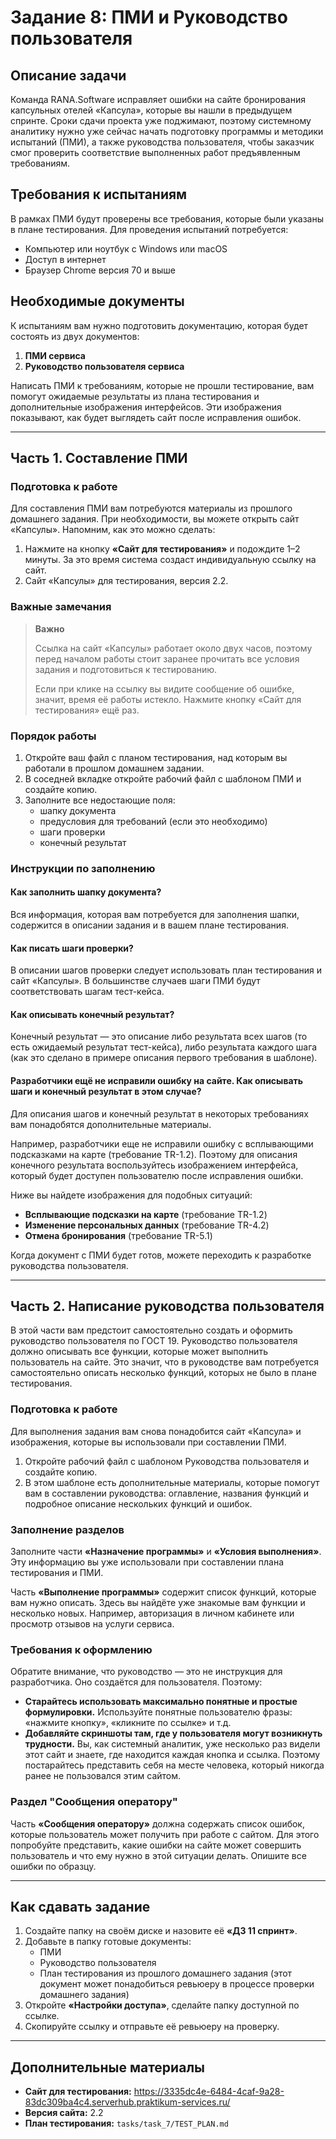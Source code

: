 # Задание 8: ПМИ и Руководство пользователя

## Описание задачи

Команда RANA.Software исправляет ошибки на сайте бронирования капсульных отелей «Капсула», которые вы нашли в предыдущем спринте. Сроки сдачи проекта уже поджимают, поэтому системному аналитику нужно уже сейчас начать подготовку программы и методики испытаний (ПМИ), а также руководства пользователя, чтобы заказчик смог проверить соответствие выполненных работ предъявленным требованиям.

## Требования к испытаниям

В рамках ПМИ будут проверены все требования, которые были указаны в плане тестирования. Для проведения испытаний потребуется:

- Компьютер или ноутбук с Windows или macOS
- Доступ в интернет
- Браузер Chrome версия 70 и выше

## Необходимые документы

К испытаниям вам нужно подготовить документацию, которая будет состоять из двух документов:

1. **ПМИ сервиса**
2. **Руководство пользователя сервиса**

Написать ПМИ к требованиям, которые не прошли тестирование, вам помогут ожидаемые результаты из плана тестирования и дополнительные изображения интерфейсов. Эти изображения показывают, как будет выглядеть сайт после исправления ошибок.

---

## Часть 1. Составление ПМИ

### Подготовка к работе

Для составления ПМИ вам потребуются материалы из прошлого домашнего задания. При необходимости, вы можете открыть сайт «Капсулы». Напомним, как это можно сделать:

1. Нажмите на кнопку **«Сайт для тестирования»** и подождите 1–2 минуты. За это время система создаст индивидуальную ссылку на сайт.
2. Сайт «Капсулы» для тестирования, версия 2.2.

### Важные замечания

> **Важно**
> 
> Ссылка на сайт «Капсулы» работает около двух часов, поэтому перед началом работы стоит заранее прочитать все условия задания и подготовиться к тестированию.
> 
> Если при клике на ссылку вы видите сообщение об ошибке, значит, время её работы истекло. Нажмите кнопку «Сайт для тестирования» ещё раз.

### Порядок работы

1. Откройте ваш файл с планом тестирования, над которым вы работали в прошлом домашнем задании.
2. В соседней вкладке откройте рабочий файл с шаблоном ПМИ и создайте копию.
3. Заполните все недостающие поля:
   - шапку документа
   - предусловия для требований (если это необходимо)
   - шаги проверки
   - конечный результат

### Инструкции по заполнению

#### Как заполнить шапку документа?

Вся информация, которая вам потребуется для заполнения шапки, содержится в описании задания и в вашем плане тестирования.

#### Как писать шаги проверки?

В описании шагов проверки следует использовать план тестирования и сайт «Капсулы». В большинстве случаев шаги ПМИ будут соответствовать шагам тест-кейса.

#### Как описывать конечный результат?

Конечный результат — это описание либо результата всех шагов (то есть ожидаемый результат тест-кейса), либо результата каждого шага (как это сделано в примере описания первого требования в шаблоне).

#### Разработчики ещё не исправили ошибку на сайте. Как описывать шаги и конечный результат в этом случае?

Для описания шагов и конечный результат в некоторых требованиях вам понадобятся дополнительные материалы.

Например, разработчики еще не исправили ошибку с всплывающими подсказками на карте (требование TR-1.2). Поэтому для описания конечного результата воспользуйтесь изображением интерфейса, который будет доступен пользователю после исправления ошибки.

Ниже вы найдете изображения для подобных ситуаций:

- **Всплывающие подсказки на карте** (требование TR-1.2)
- **Изменение персональных данных** (требование TR-4.2)
- **Отмена бронирования** (требование TR-5.1)

Когда документ с ПМИ будет готов, можете переходить к разработке руководства пользователя.

---

## Часть 2. Написание руководства пользователя

В этой части вам предстоит самостоятельно создать и оформить руководство пользователя по ГОСТ 19. Руководство пользователя должно описывать все функции, которые может выполнить пользователь на сайте. Это значит, что в руководстве вам потребуется самостоятельно описать несколько функций, которых не было в плане тестирования.

### Подготовка к работе

Для выполнения задания вам снова понадобится сайт «Капсула» и изображения, которые вы использовали при составлении ПМИ.

1. Откройте рабочий файл с шаблоном Руководства пользователя и создайте копию.
2. В этом шаблоне есть дополнительные материалы, которые помогут вам в составлении руководства: оглавление, названия функций и подробное описание нескольких функций и ошибок.

### Заполнение разделов

Заполните части **«Назначение программы»** и **«Условия выполнения»**. Эту информацию вы уже использовали при составлении плана тестирования и ПМИ.

Часть **«Выполнение программы»** содержит список функций, которые вам нужно описать. Здесь вы найдёте уже знакомые вам функции и несколько новых. Например, авторизация в личном кабинете или просмотр отзывов на услуги сервиса.

### Требования к оформлению

Обратите внимание, что руководство — это не инструкция для разработчика. Оно создаётся для пользователя. Поэтому:

- **Старайтесь использовать максимально понятные и простые формулировки.** Используйте понятные пользователю фразы: «нажмите кнопку», «кликните по ссылке» и т.д.
- **Добавляйте скриншоты там, где у пользователя могут возникнуть трудности.** Вы, как системный аналитик, уже несколько раз видели этот сайт и знаете, где находится каждая кнопка и ссылка. Поэтому постарайтесь представить себя на месте человека, который никогда ранее не пользовался этим сайтом.

### Раздел "Сообщения оператору"

Часть **«Сообщения оператору»** должна содержать список ошибок, которые пользователь может получить при работе с сайтом. Для этого попробуйте представить, какие ошибки на сайте может совершить пользователь и что ему нужно в этой ситуации делать. Опишите все ошибки по образцу.

---

## Как сдавать задание

1. Создайте папку на своём диске и назовите её **«ДЗ 11 спринт»**.
2. Добавьте в папку готовые документы:
   - ПМИ
   - Руководство пользователя
   - План тестирования из прошлого домашнего задания (этот документ может понадобиться ревьюеру в процессе проверки домашнего задания)
3. Откройте **«Настройки доступа»**, сделайте папку доступной по ссылке.
4. Скопируйте ссылку и отправьте её ревьюеру на проверку.

---

## Дополнительные материалы

- **Сайт для тестирования:** https://3335dc4e-6484-4caf-9a28-83dc309ba4c4.serverhub.praktikum-services.ru/
- **Версия сайта:** 2.2
- **План тестирования:** `tasks/task_7/TEST_PLAN.md`
